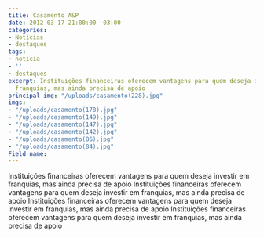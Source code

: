 ```yaml
---
title: Casamento A&P
date: 2012-03-17 21:00:00 -03:00
categories:
- Noticias
- destaques
tags:
- noticia
- ''
- destaques
excerpt: Instituições financeiras oferecem vantagens para quem deseja investir em
  franquias, mas ainda precisa de apoio
principal-img: "/uploads/casamento(228).jpg"
imgs:
- "/uploads/casamento(178).jpg"
- "/uploads/casamento(149).jpg"
- "/uploads/casamento(147).jpg"
- "/uploads/casamento(142).jpg"
- "/uploads/casamento(86).jpg"
- "/uploads/casamento(84).jpg"
Field name: 
---
```


Instituições financeiras oferecem vantagens para quem deseja investir em franquias, mas ainda precisa de apoio Instituições financeiras oferecem vantagens para quem deseja investir em franquias, mas ainda precisa de apoio Instituições financeiras oferecem vantagens para quem deseja investir em franquias, mas ainda precisa de apoio Instituições financeiras oferecem vantagens para quem deseja investir em franquias, mas ainda precisa de apoio